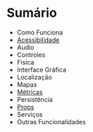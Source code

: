 # Sumário

- Como Funciona
- [Acessibilidade](Acessibilidade.md)
- Audio
- Controles
- Física
- Interface Gráfica
- Localização
- Mapas
- [Métricas](Métricas/Métricas.md)
- Persistência
- [Props](Props/Props.md)
- Serviços
- Outras Funcionalidades